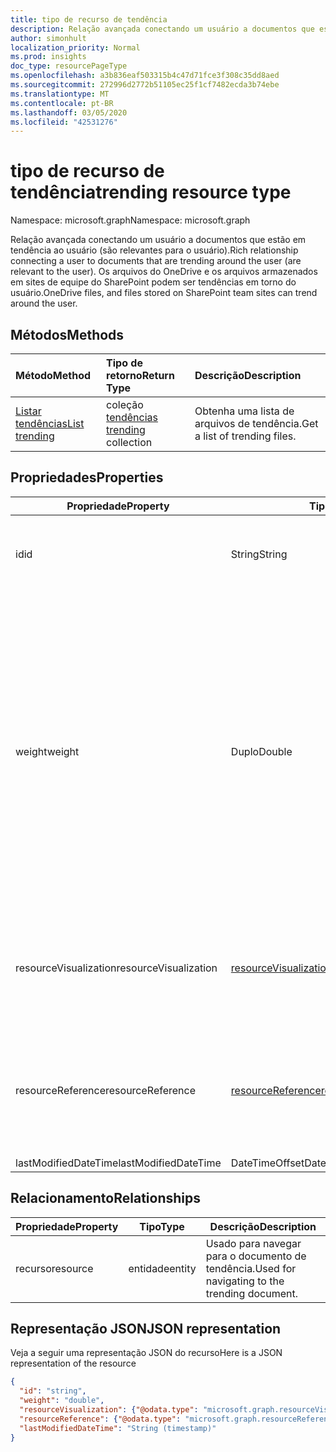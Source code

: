 ```yaml
---
title: tipo de recurso de tendência
description: Relação avançada conectando um usuário a documentos que estão em tendência ao usuário (são relevantes para o usuário). Os arquivos do OneDrive e os arquivos armazenados em sites de equipe do SharePoint podem ser tendências em torno do usuário.
author: simonhult
localization_priority: Normal
ms.prod: insights
doc_type: resourcePageType
ms.openlocfilehash: a3b836eaf503315b4c47d71fce3f308c35dd8aed
ms.sourcegitcommit: 272996d2772b51105ec25f1cf7482ecda3b74ebe
ms.translationtype: MT
ms.contentlocale: pt-BR
ms.lasthandoff: 03/05/2020
ms.locfileid: "42531276"
---
```

# <a name="trending-resource-type"></a><span data-ttu-id="cceef-104">tipo de recurso de tendência</span><span class="sxs-lookup"><span data-stu-id="cceef-104">trending resource type</span></span>

<span data-ttu-id="cceef-105">Namespace: microsoft.graph</span><span class="sxs-lookup"><span data-stu-id="cceef-105">Namespace: microsoft.graph</span></span>

<span data-ttu-id="cceef-106">Relação avançada conectando um usuário a documentos que estão em tendência ao usuário (são relevantes para o usuário).</span><span class="sxs-lookup"><span data-stu-id="cceef-106">Rich relationship connecting a user to documents that are trending around the user (are relevant to the user).</span></span> <span data-ttu-id="cceef-107">Os arquivos do OneDrive e os arquivos armazenados em sites de equipe do SharePoint podem ser tendências em torno do usuário.</span><span class="sxs-lookup"><span data-stu-id="cceef-107">OneDrive files, and files stored on SharePoint team sites can trend around the user.</span></span>

## <a name="methods"></a><span data-ttu-id="cceef-108">Métodos</span><span class="sxs-lookup"><span data-stu-id="cceef-108">Methods</span></span>

| <span data-ttu-id="cceef-109">Método</span><span class="sxs-lookup"><span data-stu-id="cceef-109">Method</span></span>       | <span data-ttu-id="cceef-110">Tipo de retorno</span><span class="sxs-lookup"><span data-stu-id="cceef-110">Return Type</span></span>  |<span data-ttu-id="cceef-111">Descrição</span><span class="sxs-lookup"><span data-stu-id="cceef-111">Description</span></span>|
|:---------------|:--------|:----------|
|[<span data-ttu-id="cceef-112">Listar tendências</span><span class="sxs-lookup"><span data-stu-id="cceef-112">List trending</span></span>](../api/insights-list-trending.md) |<span data-ttu-id="cceef-113">coleção [tendências](insights-trending.md) </span><span class="sxs-lookup"><span data-stu-id="cceef-113">[trending](insights-trending.md) collection</span></span>| <span data-ttu-id="cceef-114">Obtenha uma lista de arquivos de tendência.</span><span class="sxs-lookup"><span data-stu-id="cceef-114">Get a list of trending files.</span></span>|

## <a name="properties"></a><span data-ttu-id="cceef-115">Propriedades</span><span class="sxs-lookup"><span data-stu-id="cceef-115">Properties</span></span>

| <span data-ttu-id="cceef-116">Propriedade</span><span class="sxs-lookup"><span data-stu-id="cceef-116">Property</span></span>      | <span data-ttu-id="cceef-117">Tipo</span><span class="sxs-lookup"><span data-stu-id="cceef-117">Type</span></span>                              | <span data-ttu-id="cceef-118">Descrição</span><span class="sxs-lookup"><span data-stu-id="cceef-118">Description</span></span>  |
| ------------- |---------------                    | -------------|
| <span data-ttu-id="cceef-119">id</span><span class="sxs-lookup"><span data-stu-id="cceef-119">id</span></span>                    | <span data-ttu-id="cceef-120">String</span><span class="sxs-lookup"><span data-stu-id="cceef-120">String</span></span>                    | <span data-ttu-id="cceef-121">Identificador exclusivo da relação.</span><span class="sxs-lookup"><span data-stu-id="cceef-121">Unique identifier of the relationship.</span></span> <span data-ttu-id="cceef-122">Somente leitura.</span><span class="sxs-lookup"><span data-stu-id="cceef-122">Read only.</span></span>        |
| <span data-ttu-id="cceef-123">weight</span><span class="sxs-lookup"><span data-stu-id="cceef-123">weight</span></span>                | <span data-ttu-id="cceef-124">Duplo</span><span class="sxs-lookup"><span data-stu-id="cceef-124">Double</span></span>                    | <span data-ttu-id="cceef-125">Valor que indica quanto o documento está em tendência no momento.</span><span class="sxs-lookup"><span data-stu-id="cceef-125">Value indicating how much the document is currently trending.</span></span> <span data-ttu-id="cceef-126">Quanto maior o número, mais o documento está atualmente em tendência ao usuário (o que é mais relevante).</span><span class="sxs-lookup"><span data-stu-id="cceef-126">The larger the number, the more the document is currently trending around the user (the more relevant it is).</span></span> <span data-ttu-id="cceef-127">Os documentos retornados são classificados por esse valor.</span><span class="sxs-lookup"><span data-stu-id="cceef-127">Returned documents are sorted by this value.</span></span>  |
| <span data-ttu-id="cceef-128">resourceVisualization</span><span class="sxs-lookup"><span data-stu-id="cceef-128">resourceVisualization</span></span> | [<span data-ttu-id="cceef-129">resourceVisualization</span><span class="sxs-lookup"><span data-stu-id="cceef-129">resourceVisualization</span></span>](insights-resourcevisualization.md)    | <span data-ttu-id="cceef-130">Propriedades que você pode usar para visualizar o documento em sua experiência.</span><span class="sxs-lookup"><span data-stu-id="cceef-130">Properties that you can use to visualize the document in your experience.</span></span> |
| <span data-ttu-id="cceef-131">resourceReference</span><span class="sxs-lookup"><span data-stu-id="cceef-131">resourceReference</span></span>     | [<span data-ttu-id="cceef-132">resourceReference</span><span class="sxs-lookup"><span data-stu-id="cceef-132">resourceReference</span></span>](insights-resourcereference.md)        | <span data-ttu-id="cceef-133">Propriedades de referência do documento de tendência, como a URL e o tipo do documento.</span><span class="sxs-lookup"><span data-stu-id="cceef-133">Reference properties of the trending document, such as the url and type of the document.</span></span> |
| <span data-ttu-id="cceef-134">lastModifiedDateTime</span><span class="sxs-lookup"><span data-stu-id="cceef-134">lastModifiedDateTime</span></span>  | <span data-ttu-id="cceef-135">DateTimeOffset</span><span class="sxs-lookup"><span data-stu-id="cceef-135">DateTimeOffset</span></span>            | |
## <a name="relationships"></a><span data-ttu-id="cceef-136">Relacionamento</span><span class="sxs-lookup"><span data-stu-id="cceef-136">Relationships</span></span>

| <span data-ttu-id="cceef-137">Propriedade</span><span class="sxs-lookup"><span data-stu-id="cceef-137">Property</span></span>      | <span data-ttu-id="cceef-138">Tipo</span><span class="sxs-lookup"><span data-stu-id="cceef-138">Type</span></span>          | <span data-ttu-id="cceef-139">Descrição</span><span class="sxs-lookup"><span data-stu-id="cceef-139">Description</span></span>  |
| ------------- |---------------| -------------|
| <span data-ttu-id="cceef-140">recurso</span><span class="sxs-lookup"><span data-stu-id="cceef-140">resource</span></span>      | <span data-ttu-id="cceef-141">entidade</span><span class="sxs-lookup"><span data-stu-id="cceef-141">entity</span></span>        | <span data-ttu-id="cceef-142">Usado para navegar para o documento de tendência.</span><span class="sxs-lookup"><span data-stu-id="cceef-142">Used for navigating to the trending document.</span></span> |

## <a name="json-representation"></a><span data-ttu-id="cceef-143">Representação JSON</span><span class="sxs-lookup"><span data-stu-id="cceef-143">JSON representation</span></span>

<span data-ttu-id="cceef-144">Veja a seguir uma representação JSON do recurso</span><span class="sxs-lookup"><span data-stu-id="cceef-144">Here is a JSON representation of the resource</span></span>

<!-- {
  "blockType": "resource",
  "keyProperty":"id",
  "optionalProperties": [
    "resource"
  ],
  "@odata.type": "microsoft.graph.trending"
}-->

```json
{
  "id": "string",
  "weight": "double",
  "resourceVisualization": {"@odata.type": "microsoft.graph.resourceVisualization"},
  "resourceReference": {"@odata.type": "microsoft.graph.resourceReference"},
  "lastModifiedDateTime": "String (timestamp)"
}
```
